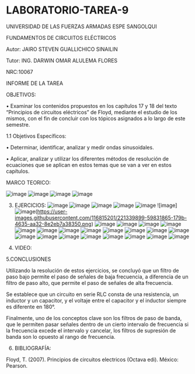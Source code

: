 # LABORATORIO-TAREA-9
UNIVERSIDAD DE LAS FUERZAS ARMADAS ESPE SANGOLQUI

FUNDAMENTOS DE CIRCUITOS ELÉCTRICOS

Autor: JAIRO STEVEN GUALLICHICO SINAILIN

Tutor: ING. DARWIN OMAR ALULEMA FLORES

NRC:10067

 INFORME DE LA TAREA
 
OBJETIVOS:

• Examinar los contenidos propuestos en los capítulos 17 y 18 del texto “Principios de circuitos eléctricos” de Floyd, mediante el estudio de los mismos, con el fin de concluir con los tópicos asignados a lo largo de este semestre.

1.1 Objetivos Específicos:

• Determinar, identificar, analizar y medir ondas sinusoidales.

• Aplicar, analizar y utilizar los diferentes métodos de resolución de ecuaciones que se aplican en estos temas que se van a ver en estos capítulos.

MARCO TEORICO:

![image](https://user-images.githubusercontent.com/116815201/221339506-e4ba45dc-375d-421a-bda8-cf75358bf31e.png)
![image](https://user-images.githubusercontent.com/116815201/221339520-15bff5c6-6968-4a0b-9bc5-739054833791.png)
![image](https://user-images.githubusercontent.com/116815201/221339524-62de252d-4053-45db-a79a-de977cfaf5e9.png)
![image](https://user-images.githubusercontent.com/116815201/221339528-f6b17a87-d582-427d-a0fc-519021ff0919.png)

3. EJERCICIOS:
![image](https://user-images.githubusercontent.com/116815201/221339707-14fe3361-32f4-4f30-bac8-11e2b780a7e3.png)
![image](https://user-images.githubusercontent.com/116815201/221339753-fae94477-a109-453a-99f5-e0b54b28742b.png)
![image](https://user-images.githubusercontent.com/116815201/221339764-43534b38-b9a8-4e9b-aaaf-d6aefa403bac.png)
![image](https://user-images.githubusercontent.com/116815201/221339804-46ead998-5db4-4a5f-aa67-9a75bca7583f.png)
![image](https://user-images.githubusercontent.com/116815201/221339834-d0c83a9b-07d1-4d91-8f38-a6fa6be3ba8b.png)
![image]![image](https://user-images.githubusercontent.com/116815201/221339982-c53cb9ed-db99-4c2e-8318-f52ad3f40ac7.png)(https://user-images.githubusercontent.com/116815201/221339899-59831865-179b-4635-aa32-8e2eb7a38350.png)
![image](https://user-images.githubusercontent.com/116815201/221339923-8e3a152b-2905-4a75-bae8-d48fdad689f9.png)
![image](https://user-images.githubusercontent.com/116815201/221339935-e192f92e-b631-4090-891e-71aa0ac3c9cf.png)
![image](https://user-images.githubusercontent.com/116815201/221339955-b80335f2-9fe7-4961-8a88-337ff4d41fad.png)
![image](https://user-images.githubusercontent.com/116815201/221339966-6ade3874-24a7-478e-a670-805d684f6a73.png)
![image](https://user-images.githubusercontent.com/116815201/221339995-d6855009-f7dc-4d6d-befc-555cf0a76f7e.png)
![image](https://user-images.githubusercontent.com/116815201/221340021-05288b33-56d3-4f2f-9ad3-68303b3f4dba.png)
![image](https://user-images.githubusercontent.com/116815201/221340124-6d29bbef-8e54-49ba-b649-7b89fa24a0f0.png)
![image](https://user-images.githubusercontent.com/116815201/221340151-6954fb24-947a-45ee-a656-6cadedc28ece.png)
![image](https://user-images.githubusercontent.com/116815201/221340172-49b082e6-12ba-41b0-9c00-197a509c0549.png)
![image](https://user-images.githubusercontent.com/116815201/221340199-f335ee06-7966-432b-adec-2d9066e0b28c.png)
![image](https://user-images.githubusercontent.com/116815201/221340214-ec0b6c12-3b35-4c44-baa5-45b3c5b1fd4b.png)
![image](https://user-images.githubusercontent.com/116815201/221340226-a3e5eaf1-c62e-4f47-859f-6cb464cf1e51.png)
![image](https://user-images.githubusercontent.com/116815201/221340238-f69cd341-fda2-4ae1-a759-8136f52ea529.png)
![image](https://user-images.githubusercontent.com/116815201/221340265-0a871955-51bd-4dba-8296-3b64a34c3d94.png)
![image](https://user-images.githubusercontent.com/116815201/221340276-a30783ae-ef48-4b80-882a-5504bf46c654.png)
![image](https://user-images.githubusercontent.com/116815201/221340285-58fec3a7-b761-40cd-8600-ae0b8be85950.png)
![image](https://user-images.githubusercontent.com/116815201/221340294-f01a4253-b648-41ad-959d-9beafdef3d58.png)
![image](https://user-images.githubusercontent.com/116815201/221340305-457fd006-3ea6-4335-8cc7-55b526613afe.png)
![image](https://user-images.githubusercontent.com/116815201/221340314-e8a38177-c742-4e64-815b-05484f57c384.png)
![image](https://user-images.githubusercontent.com/116815201/221340351-7790de06-01f5-40cc-85dd-d22a2fef0561.png)

4. VIDEO:


5.CONCLUSIONES

Utilizando la resolución de estos ejercicios, se concluyó que un filtro de paso bajo permite el paso de señales de baja frecuencia, a diferencia de un filtro de paso alto, que permite el paso de señales de alta frecuencia.

Se establece que un circuito en serie RLC consta de una resistencia, un inductor y un capacitor, y el voltaje entre el capacitor y el inductor siempre es diferente en 180°.

Finalmente, uno de los conceptos clave son los filtros de paso de banda, que le permiten pasar señales dentro de un cierto intervalo de frecuencia si la frecuencia excede el intervalo y cancelar, los filtros de supresión de banda son lo opuesto al rango de frecuencia.

6. BIBLIOGRAFÍA:

Floyd, T. (2007). Principios de circuitos electricos (Octava edi). México: Pearson.

